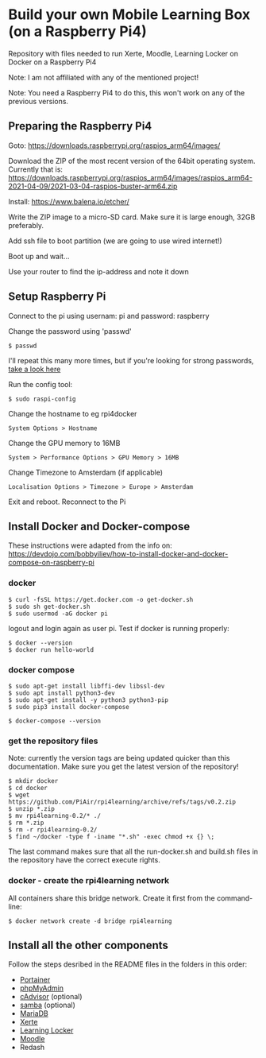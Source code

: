 # Build your own Mobile Learning Box (on a Raspberry Pi4)
Repository with files needed to run Xerte, Moodle, Learning Locker on Docker on a Raspberry Pi4

Note: I am not affiliated with any of the mentioned project!

Note: You need a Raspberry Pi4 to do this, this won't work on any of the previous versions.

## Preparing the Raspberry Pi4
Goto: https://downloads.raspberrypi.org/raspios_arm64/images/

Download the ZIP of the most recent version of the 64bit operating system. Currently that is:
https://downloads.raspberrypi.org/raspios_arm64/images/raspios_arm64-2021-04-09/2021-03-04-raspios-buster-arm64.zip

Install: https://www.balena.io/etcher/

Write the ZIP image to a micro-SD card. Make sure it is large enough, 32GB preferably.

Add ssh file to boot partition (we are going to use wired internet!)

Boot up and wait...

Use your router to find the ip-address and note it down

## Setup Raspberry Pi

Connect to the pi using usernam: pi and password: raspberry

Change the password using 'passwd'
```
$ passwd
```
I'll repeat this many more times, but if you're looking for strong passwords, [take a look here](https://passwordsgenerator.net/)

Run the config tool:
```
$ sudo raspi-config
```

Change the hostname to eg rpi4docker
```
System Options > Hostname
```
Change the GPU memory to 16MB	
```
System > Performance Options > GPU Memory > 16MB
```
Change Timezone to Amsterdam (if applicable)
```
Localisation Options > Timezone > Europe > Amsterdam
```

Exit and reboot. Reconnect to the Pi

## Install Docker and Docker-compose

These instructions were adapted from the info on: https://devdojo.com/bobbyiliev/how-to-install-docker-and-docker-compose-on-raspberry-pi

### docker
```
$ curl -fsSL https://get.docker.com -o get-docker.sh
$ sudo sh get-docker.sh
$ sudo usermod -aG docker pi
```
logout and login again as user pi. Test if docker is running properly:
```
$ docker --version
$ docker run hello-world
```
### docker compose
```
$ sudo apt-get install libffi-dev libssl-dev
$ sudo apt install python3-dev
$ sudo apt-get install -y python3 python3-pip
$ sudo pip3 install docker-compose

$ docker-compose --version
```
### get the repository files
Note: currently the version tags are being updated quicker than this documentation. Make sure you get the latest version of the repository!
```
$ mkdir docker
$ cd docker
$ wget https://github.com/PiAir/rpi4learning/archive/refs/tags/v0.2.zip
$ unzip *.zip
$ mv rpi4learning-0.2/* ./
$ rm *.zip
$ rm -r rpi4learning-0.2/
$ find ~/docker -type f -iname "*.sh" -exec chmod +x {} \;
```
The last command makes sure that all the run-docker.sh and build.sh files in the repository have the correct execute rights.

### docker - create the rpi4learning network
All containers share this bridge network. Create it first from the command-line:
```
$ docker network create -d bridge rpi4learning
```
## Install all the other components
Follow the steps desribed in the README files in the folders in this order:

- [Portainer](portainer/README.md)
- [phpMyAdmin](phpmyadmin/README.md)
- [cAdvisor](cadvisor/README.md) (optional)
- [samba](samba/README.md) (optional)
- [MariaDB](mariadb/README.md)
- [Xerte](xerte/README.md)
- [Learning Locker](learninglocker/README.md)
- [Moodle](moodle/README.md)
- Redash
